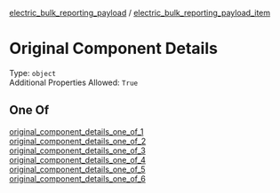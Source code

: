 


  
[electric_bulk_reporting_payload](electric_bulk_reporting_payload.md) / [electric_bulk_reporting_payload_item](electric_bulk_reporting_payload_item.md)
# Original Component Details
  
Type: `object`  
Additional Properties Allowed: `True`
## One Of
  
  
[original_component_details_one_of_1](original_component_details_one_of_1.md)  
[original_component_details_one_of_2](original_component_details_one_of_2.md)  
[original_component_details_one_of_3](original_component_details_one_of_3.md)  
[original_component_details_one_of_4](original_component_details_one_of_4.md)  
[original_component_details_one_of_5](original_component_details_one_of_5.md)  
[original_component_details_one_of_6](original_component_details_one_of_6.md)